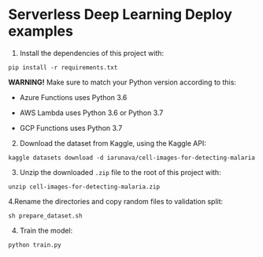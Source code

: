 # Serverless Deep Learning Deploy examples

1. Install the dependencies of this project with:
```
pip install -r requirements.txt
```

**WARNING!** Make sure to match your Python version according to this:

- Azure Functions uses Python 3.6

- AWS Lambda uses Python 3.6 or Python 3.7

- GCP Functions uses Python 3.7


2. Download the dataset from Kaggle, using the Kaggle API:
```
kaggle datasets download -d iarunava/cell-images-for-detecting-malaria
```

3. Unzip the downloaded `.zip` file to the root of this project with:
```
unzip cell-images-for-detecting-malaria.zip
```

4.Rename the directories and copy random files to validation split:
```
sh prepare_dataset.sh

```

4. Train the model:
```
python train.py
```
